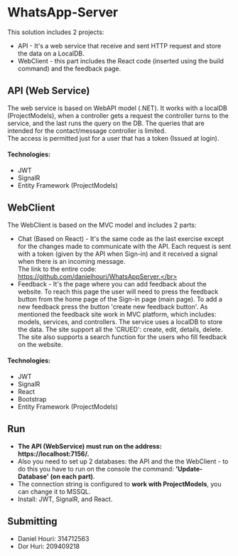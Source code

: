# WhatsApp-Server

This solution includes 2 projects:
- API - It's a web service that receive and sent HTTP request and store the data on a LocalDB.
- WebClient - this part includes the React code (inserted using the build command) and the feedback page.

## API (Web Service)
The web service is based on WebAPI model (.NET). It works with a localDB (ProjectModels), when a controller gets a request the controller turns to the service, and the last runs the query on the DB. The queries that are intended for the contact/message controller is limited.<br />
The access is permitted just for a user that has a token (Issued at login).

#### Technologies:
- JWT
- SignalR
- Entity Framework (ProjectModels)


## WebClient
The WebClient is based on the MVC model and includes 2 parts:
- Chat (Based on React) - It's the same code as the last exercise except for the changes made to communicate with the API. Each request is sent with a token (given by the API when Sign-in) and it received a signal when there is an incoming message.</br>
The link to the entire code: https://github.com/danielhouri/WhatsAppServer.</br>
- Feedback - It's the page where you can add feedback about the website.
To reach this page the user will need to press the feedback button from the home page of the Sign-in page (main page).
To add a new feedback press the button 'create new feedback button'. As mentioned the feedback site work in MVC platform, which includes: models, services, and controllers. The service uses a localDB to store the data. The site support all the 'CRUED': create, edit, details, delete. The site also supports a search function for the users who fill feedback on the website.

#### Technologies:
- JWT
- SignalR
- React
- Bootstrap
- Entity Framework (ProjectModels)

## Run
- **The API (WebService) must run on the address: https://localhost:7156/.<br />**
- Also you need to set up 2 databases: the API and the the WebClient - to do this you have to run on the console the command: **'Update-Database' (on each part)**.<br />
- The connection string is configured to **work with ProjectModels**, you can change it to MSSQL.
- Install: JWT, SignalR, and React.

## Submitting

- Daniel Houri: 314712563
- Dor Huri: 209409218

